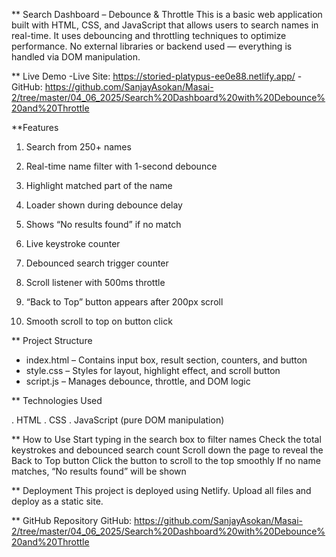 ** Search Dashboard – Debounce & Throttle
   This is a basic web application built with HTML, CSS, and JavaScript that allows users to search names in real-time. It uses debouncing and throttling techniques to optimize performance. No external libraries or backend used — everything is handled via DOM manipulation.

** Live Demo
 -Live Site: https://storied-platypus-ee0e88.netlify.app/
 -GitHub: https://github.com/SanjayAsokan/Masai-2/tree/master/04_06_2025/Search%20Dashboard%20with%20Debounce%20and%20Throttle

**Features

 1. Search from 250+ names

 2. Real-time name filter with 1-second debounce

 3. Highlight matched part of the name

 4. Loader shown during debounce delay

 5. Shows “No results found” if no match

 6. Live keystroke counter

 7. Debounced search trigger counter

 8. Scroll listener with 500ms throttle

 9. “Back to Top” button appears after 200px scroll

 10. Smooth scroll to top on button click

** Project Structure

 - index.html – Contains input box, result section, counters, and button
 - style.css – Styles for layout, highlight effect, and scroll button
 - script.js – Manages debounce, throttle, and DOM logic

** Technologies Used

 . HTML
 . CSS
 . JavaScript (pure DOM manipulation)

** How to Use
   Start typing in the search box to filter names
   Check the total keystrokes and debounced search count
   Scroll down the page to reveal the Back to Top button
   Click the button to scroll to the top smoothly
   If no name matches, “No results found” will be shown

** Deployment
   This project is deployed using Netlify. Upload all files and deploy as a static site.

** GitHub Repository
GitHub: https://github.com/SanjayAsokan/Masai-2/tree/master/04_06_2025/Search%20Dashboard%20with%20Debounce%20and%20Throttle

